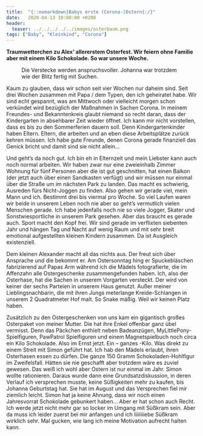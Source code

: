 ```yaml
---
title:  "{::nomarkdown}Babys erste (Corona-)Ostern{:/}"
date:   2020-04-13 10:00:00 +0200
header:
  teaser: ../../../../../images/osterbaum.png
tags: ["Baby", "Kleinkind", "Corona"]
---
```


**Traumwetterchen zu Alex‘ allererstem Osterfest. Wir feiern ohne Familie aber mit einem Kilo Schokolade. So war unsere Woche.**

<figure>
  <img src="../../../../../images/osterbaum.png" alt="">
  <figcaption>Die Verstecke werden anspruchsvoller. Johanna war trotzdem wie der Blitz fertig mit Suchen.</figcaption>
</figure>

Kaum zu glauben, dass wir schon seit vier Wochen nur daheim sind. Seit drei Wochen zusammen mit Papa / dem Typen, den ich geheiratet habe. Wir sind echt gespannt, was am Mittwoch oder vielleicht morgen schon verkündet wird bezüglich der Maßnahmen in Sachen Corona. In meinem Freundes- und Bekanntenkreis glaubt niemand so recht daran, dass der Kindergarten in absehbarer Zeit wieder öffnet. Ich kann mir nicht vorstellen, dass es bis zu den Sommerferien dauern soll. Denn Kindergartenkinder haben Eltern. Eltern, die arbeiten und an eben diese Arbeitsplätze zurück kehren müssen. Ich habe gute Freunde, denen Corona gerade finanziell das Genick bricht und damit sind sie nicht allein… 

Und geht’s da noch gut. Ich bin eh in Elternzeit und mein Liebster kann auch noch normal arbeiten. Wir haben zwar nur eine zweieinhalb Zimmer Wohnung für fünf Personen aber die ist gut geschnitten, hat einen Balkon (der jetzt auch über einen Sandkasten verfügt) und wir müssen nur einmal über die Straße um im nächsten Park zu landen. Das macht es schwierig, Ausreden fürs Nicht-Joggen zu finden. Also gehen wir gerade viel, mein Mann und ich. Bestimmt drei bis viermal pro Woche. So viel Laufen waren wir beide in unserem Leben noch nie aber so geht’s vermutlich vielen Menschen gerade. Ich habe jedenfalls noch nie so viele Jogger, Skater und Sonstwiesportliche in unserem Park gesehen. Aber das braucht es gerade auch. Sport macht den Kopf frei. Wir sind gerade im verflixten siebenten Jahr und hängen Tag und Nacht auf wenig Raum und mit sehr breit emotional aufgestellten kleinen Kindern zusammen. Da ist Ausgleich existenziell. 

Dem kleinen Alexander macht all das nichts aus. Der freut sich über Ansprache und die bekommt er. Am Ostersonntag hing er Spuckebläschen fabrizierend auf Papas Arm während ich die Mädels fotografierte, die im Affenzahn alle Ostergeschenke zusammengefunden haben. Ich, also der Osterhase, hat die Sachen in unserem Vorgarten versteckt. Der wird von keiner der sechs Parteien in unserem Haus genutzt. Außer meiner Lieblingsnachbarin, die mit ihren Jungs meterlange Kreide-Schlangen in unserem 2 Quadratmeter Hof malt. So Snake mäßig. Weil wir keinen Platz haben. 

Zusätzlich zu den Ostergeschenken von uns kam ein gigantisch großes Osterpaket von meiner Mutter. Die hat ihre Enkel offenbar ganz übel vermisst. Denn das Päckchen enthielt neben Badeanzügen, MyLittlePony-Spielfiguren, PawPatrol Spielfiguren und einem Magnetspielbuch noch circa ein Kilo Schokolade. Also im Ernst jetzt. Ein – ganzes -Kilo. Was direkt zu einem Streit mit Simon geführt hat. Ich hab den Mädels erlaubt, ihren Osterhasen essen zu dürfen. Die ganze 150 Gramm Schokoladen-Hohlfigur im Zweifelsfall. Hätten sie nie geschafft aber trotzdem wäre es zuviel gewesen. Das weiß ich wohl aber Ostern ist nur einmal im Jahr. Simon wollte rationieren. Daraus wurde dann eine Grundsatzdiskussion, in deren Verlauf ich versprechen musste, keine Süßigkeiten mehr zu kaufen, bis Johanna Geburtstag hat. Sie hat im August und das Versprechen fiel mir ziemlich leicht. Simon hat ja keine Ahnung, dass wir noch einen Jahresvorrat Schokolade gebunkert haben… Aber er hat schon auch Recht. Ich werde jetzt nicht mehr gar so locker im Umgang mit Süßkram sein. Aber da muss ich leider zuerst bei mir anfangen und ich liiiiiiiebe Süßkram wirklich sehr. Mal gucken, wie lang ich meine Motivation aufrecht halten kann.


 






 





  


  






					 


 
 








